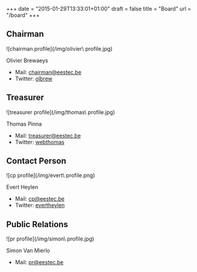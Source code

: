 +++
date = "2015-01-29T13:33:01+01:00"
draft = false
title = "Board"
url = "/board"
+++

Chairman
--------
![chairman profile](/img/olivier\ profile.jpg)

Olivier Brewaeys

* Mail: <chairman@eestec.be>
* Twitter: [olbrew](https://twitter.com/olbrew)

Treasurer
---------
![treasurer profile](/img/thomas\ profile.jpg)

Thomas Pinna

* Mail: <treasurer@eestec.be>
* Twitter: [webthomas](https://twitter.com/webthomas)

Contact Person
--------------
![cp profile](/img/evert\ profile.png)

Evert Heylen

* Mail: <cp@eestec.be>
* Twitter: [evertheylen](https://twitter.com/evertheylen)

Public Relations
----------------
![pr profile](/img/simon\ profile.jpg)

Simon Van Mierlo

* Mail: <pr@eestec.be>
